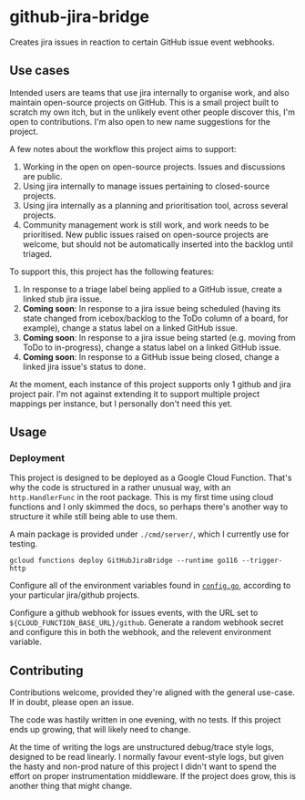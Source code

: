 # github-jira-bridge

Creates jira issues in reaction to certain GitHub issue event webhooks.

## Use cases

Intended users are teams that use jira internally to organise work, and also
maintain open-source projects on GitHub. This is a small project built to
scratch my own itch, but in the unlikely event other people discover this, I'm
open to contributions. I'm also open to new name suggestions for the project.

A few notes about the workflow this project aims to support:

1. Working in the open on open-source projects. Issues and discussions are
   public.
1. Using jira internally to manage issues pertaining to closed-source projects.
1. Using jira internally as a planning and prioritisation tool, across several
   projects.
1. Community management work is still work, and work needs to be prioritised.
   New public issues raised on open-source projects are welcome, but should not
   be automatically inserted into the backlog until triaged.

To support this, this project has the following features:

1. In response to a triage label being applied to a GitHub issue, create a
   linked stub jira issue.
1. **Coming soon**: In response to a jira issue being scheduled (having its
   state changed from icebox/backlog to the ToDo column of a board, for
   example), change a status label on a linked GitHub issue.
1. **Coming soon**: In response to a jira issue being started (e.g. moving from
   ToDo to in-progress), change a status label on a linked GitHub issue.
1. **Coming soon**: In response to a GitHub issue being closed, change a linked
   jira issue's status to done.

At the moment, each instance of this project supports only 1 github and jira
project pair. I'm not against extending it to support multiple project mappings
per instance, but I personally don't need this yet.

## Usage

### Deployment

This project is designed to be deployed as a Google Cloud Function. That's why
the code is structured in a rather unusual way, with an `http.HandlerFunc` in
the root package. This is my first time using cloud functions and I only skimmed
the docs, so perhaps there's another way to structure it while still being able
to use them.

A main package is provided under `./cmd/server/`, which I currently use for
testing.

```
gcloud functions deploy GitHubJiraBridge --runtime go116 --trigger-http
```

Configure all of the environment variables found in [`config.go`](./config.go),
according to your particular jira/github projects.

Configure a github webhook for issues events, with the URL set to
`${CLOUD_FUNCTION_BASE_URL}/github`. Generate a random webhook secret and
configure this in both the webhook, and the relevent environment variable.

## Contributing

Contributions welcome, provided they're aligned with the general use-case. If in
doubt, please open an issue.

The code was hastily written in one evening, with no tests. If this project ends
up growing, that will likely need to change.

At the time of writing the logs are unstructured debug/trace style logs,
designed to be read linearly. I normally favour event-style logs, but given the
hasty and non-prod nature of this project I didn't want to spend the effort on
proper instrumentation middleware. If the project does grow, this is another
thing that might change.
